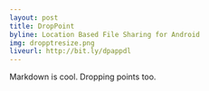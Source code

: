 ```yaml
---
layout: post
title: DropPoint
byline: Location Based File Sharing for Android
img: dropptresize.png
liveurl: http://bit.ly/dpappdl
---
```

Markdown is cool. Dropping points too.